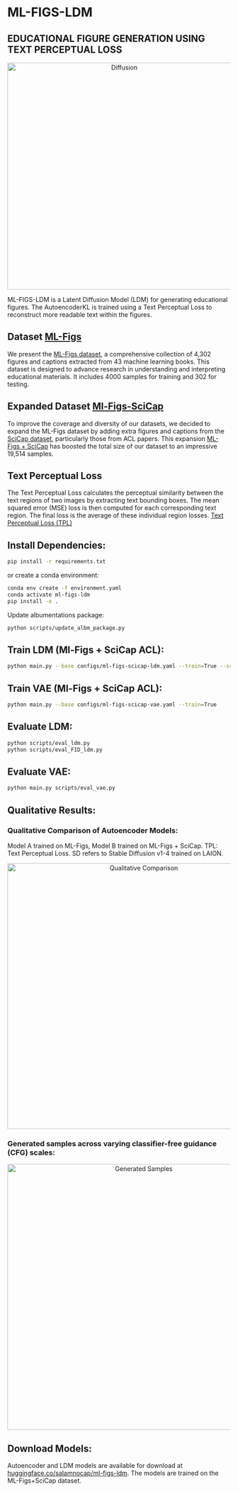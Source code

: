 # ML-FIGS-LDM
## EDUCATIONAL FIGURE GENERATION USING TEXT PERCEPTUAL LOSS

<p align="center">
  <img src="assets/diffusion_process.gif" alt="Diffusion" width="512" />
</p>

ML-FIGS-LDM is a Latent Diffusion Model (LDM) for generating educational figures. The AutoencoderKL is trained using a Text Perceptual Loss to reconstruct more readable text within the figures.

## Dataset [ML-Figs](https://huggingface.co/datasets/salamnocap/ml-figs)
We present the [ML-Figs dataset](https://huggingface.co/datasets/salamnocap/ml-figs), a comprehensive collection of 4,302 figures and captions extracted from 43 machine learning books. This dataset is designed to advance research in understanding and interpreting educational materials. It includes 4000 samples for training and 302 for testing.

## Expanded Dataset [Ml-Figs-SciCap](https://www.kaggle.com/datasets/kuantaiulysalamat/ml-figs-scicap)
To improve the coverage and diversity of our datasets, we decided to expand the ML-Figs dataset by adding extra figures and captions from the [SciCap dataset](https://doi.org/10.48550/arXiv.2110.11624), particularly those from ACL papers. This expansion [ML-Figs + SciCap](https://www.kaggle.com/datasets/kuantaiulysalamat/ml-figs-scicap) has boosted the total size of our dataset to an impressive 19,514 samples.

## Text Perceptual Loss
The Text Perceptual Loss calculates the perceptual similarity between the text regions of two images by extracting text bounding boxes. The mean squared error (MSE) loss is then computed for each corresponding text region. The final loss is the average of these individual region losses.
[Text Perceptual Loss (TPL)](ldm/modules/losses/textperceptual.py)

## Install Dependencies:
```bash
pip install -r requirements.txt
```
or create a conda environment:
```bash
conda env create -f environment.yaml
conda activate ml-figs-ldm
pip install -e .
```

Update albumentations package:
```bash 
python scripts/update_albm_package.py
```

## Train LDM (Ml-Figs + SciCap ACL):
```bash
python main.py --base configs/ml-figs-scicap-ldm.yaml --train=True --scale_lr=False
```

## Train VAE (Ml-Figs + SciCap ACL):
```bash
python main.py --base configs/ml-figs-scicap-vae.yaml --train=True
```

## Evaluate LDM:
```bash
python scripts/eval_ldm.py
python scripts/eval_FID_ldm.py
```

## Evaluate VAE:
```bash
python main.py scripts/eval_vae.py
```

## Qualitative Results:

### Qualitative Comparison of Autoencoder Models:
Model A trained on ML-Figs, Model B trained on ML-Figs + SciCap. TPL: Text Perceptual Loss. SD refers to Stable Diffusion v1-4 trained on LAION.
<p align="center">
  <img src="assets/autoencoder_results.png" alt="Qualitative Comparison" width="600"/>
</p>

### Generated samples across varying classifier-free guidance (CFG) scales:
<p align="center">
  <img src="assets/generated_samples.png" alt="Generated Samples" width="600" />
</p>

## Download Models:
Autoencoder and LDM models are available for download at [huggingface.co/salamnocap/ml-figs-ldm](https://huggingface.co/salamnocap/ml-figs-ldm). The models are trained on the ML-Figs\+SciCap dataset.